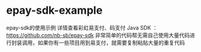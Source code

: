 # epay-sdk-example
epay-sdk的使用示例
详情查看彩虹易支付、码支付 Java SDK ： https://github.com/nb-sb/epay-sdk
非常简单的代码帮无需自己使用大量代码进行封装调用，如果你有一些项目用到易支付，就需要复制粘贴大量的重复代码
